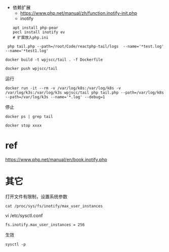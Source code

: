 * 依赖扩展 
    * https://www.php.net/manual/zh/function.inotify-init.php
    * inotify
    ```
    apt install php-pear
    pecl install inotify ev
    # 扩展放入php.ini
    ```


```
 php tail.php --path=/root/Code/reactphp-tail/logs  --name='*test.log' --name='*test1.log'
```


```
docker build -t wpjscc/tail . -f Dockerfile
```


```
docker push wpjscc/tail
```

运行
```
docker run -it --rm -v /var/log/k8s:/var/log/k8s -v /var/log/k3s:/var/log/k3s wpjscc/tail php tail.php --path=/var/log/k8s  --path=/var/log/k3s --name='*.log' --debug=1
```

停止
```
docker ps | grep tail

docker stop xxxx

```


# ref

https://www.php.net/manual/en/book.inotify.php

# 其它

打开文件有限制，设置系统参数

```
cat /proc/sys/fs/inotify/max_user_instances
```

vi /etc/sysctl.conf
```
fs.inotify.max_user_instances = 256
```

生效
```
sysctl -p
```


